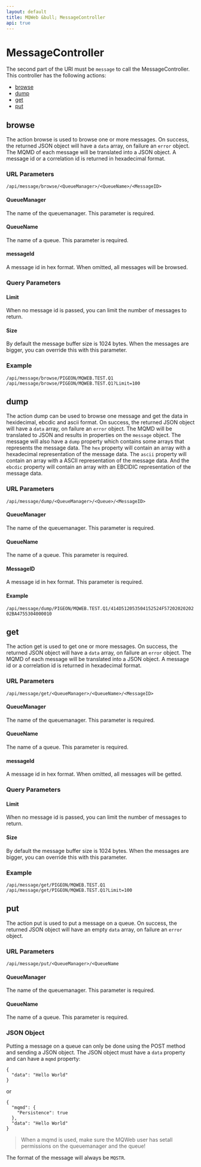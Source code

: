 ```yaml
---
layout: default
title: MQWeb &bull; MessageController
api: true
---
```

MessageController
=================

The second part of the URI must be `message` to call the MessageController.
This controller has the following actions:

+ [browse](#browse)
+ [dump](#dump)
+ [get](#get)
+ [put](#put)

## <a name="browse"></a>browse
The action browse is used to browse one or more messages.
On success, the returned JSON object will have a `data` array, on failure an
`error` object. The MQMD of each message will be translated into a JSON object.
A message id or a correlation id is returned in hexadecimal format.

### <a name="browseURL"></a>URL Parameters
`/api/message/browse/<QueueManager>/<QueueName>/<MessageID>`  

#### <a name="browseURLQueueManager"></a>QueueManager
The name of the queuemanager. This parameter is required.

#### <a name="browseURLQueueName"></a>QueueName
The name of a queue. This parameter is required.

#### <a name="browseURLMessageID"></a>messageId
A message id in hex format. When omitted, all messages will be browsed.

### <a name="browseQuery"></a>Query Parameters

#### <a name="browseLimit"></a>Limit
When no message id is passed, you can limit the number of messages to return.

#### <a name="browseSize"></a>Size
By default the message buffer size is 1024 bytes. When the messages are bigger,
you can override this with this parameter.

### <a name="browseExample"></a>Example
`/api/message/browse/PIGEON/MQWEB.TEST.Q1`  
`/api/message/browse/PIGEON/MQWEB.TEST.Q1?Limit=100`

## <a name="dump"></a>dump
The action dump can be used to browse one message and get the data in
hexidecimal, ebcdic and ascii format. On success, the returned JSON object will
have a `data` array, on failure an  `error` object. The MQMD will be translated
to JSON and results in properties on the `message` object. The message will also have a
 `dump` property which contains some arrays that represents the message data.
The `hex` property will contain an array with a hexadecimal representation of
the message data. The `ascii` property will contain an array with a ASCII
representation of the message data. And the `ebcdic` property will contain an
array with an EBCIDIC representation of the message data.

### <a name="dumpURL"></a>URL Parameters
`/api/message/dump/<QueueManager>/<Queue>/<MessageID>`  

#### <a name="dumpURL"></a>QueueManager
The name of the queuemanager. This parameter is required.

#### <a name="dumpQueueName"></a>QueueName
The name of a queue. This parameter is required.

#### <a name="dumpMessageID"></a>MessageID
A message id in hex format. This parameter is required.

#### <a name="dumpExample"></a>Example
`/api/message/dump/PIGEON/MQWEB.TEST.Q1/414D512053504152524F5720202020202BA4755304000010`  

## <a name="get"></a>get
The action get is used to get one or more messages.
On success, the returned JSON object will have a `data` array, on failure an
`error` object. The MQMD of each message will be translated into a JSON object.
A message id or a correlation id is returned in hexadecimal format.

### <a name="getURL"></a>URL Parameters
`/api/message/get/<QueueManager>/<QueueName>/<MessageID>`  

#### <a name="getURLQueueManager"></a>QueueManager
The name of the queuemanager. This parameter is required.

#### <a name="getURLQueueName"></a>QueueName
The name of a queue. This parameter is required.

#### <a name="getURLMessageID"></a>messageId
A message id in hex format. When omitted, all messages will be getted.

### <a name="getQuery"></a>Query Parameters

#### <a name="getLimit"></a>Limit
When no message id is passed, you can limit the number of messages to return.

#### <a name="getSize"></a>Size
By default the message buffer size is 1024 bytes. When the messages are bigger,
you can override this with this parameter.

### <a name="browseExample"></a>Example
`/api/message/get/PIGEON/MQWEB.TEST.Q1`  
`/api/message/get/PIGEON/MQWEB.TEST.Q1?Limit=100`

## <a name="put"></a>put
The action put is used to put a message on a queue. On success, the returned
JSON object will have an empty `data` array, on failure an `error` object.

### <a name="putURL"></a>URL Parameters
`/api/message/put/<QueueManager>/<QueueName`

#### <a name="putURLQueueManager"></a>QueueManager
The name of the queuemanager. This parameter is required.

#### <a name="putURLQueueName"></a>QueueName
The name of a queue. This parameter is required.

### <a name="putJSON"></a>JSON Object
Putting a message on a queue can only be done using the POST method and sending
a JSON object. The JSON object must have a `data` property and can have a `mqmd`
property:

    {
      "data": "Hello World"
    }

or

    {
      "mqmd": {
        "Persistence": true
      },
      "data": "Hello World"
    }

> When a mqmd is used, make sure the MQWeb user has setall permissions on the
> queuemanager and the queue!

The format of the message will always be `MQSTR`.
